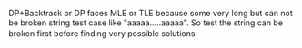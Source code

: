 DP+Backtrack or DP faces MLE or TLE because some very long but can not be broken string test case like "aaaaa.....aaaaa". So test the string can be broken first before finding very possible solutions. 
　　